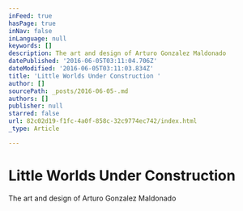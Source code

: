 ```yaml
---
inFeed: true
hasPage: true
inNav: false
inLanguage: null
keywords: []
description: The art and design of Arturo Gonzalez Maldonado
datePublished: '2016-06-05T03:11:04.706Z'
dateModified: '2016-06-05T03:11:03.834Z'
title: 'Little Worlds Under Construction '
author: []
sourcePath: _posts/2016-06-05-.md
authors: []
publisher: null
starred: false
url: 82c02d19-f1fc-4a0f-858c-32c9774ec742/index.html
_type: Article

---
```

# Little Worlds Under Construction 

The art and design of Arturo Gonzalez Maldonado